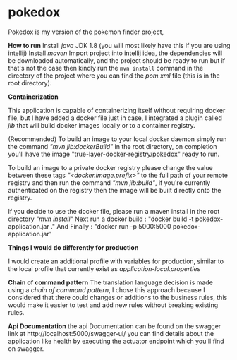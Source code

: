 # pokedox

Pokedox is my version of the pokemon finder project,

**How to run**
Install _java_ JDK 1.8 (you will most likely have this if you are using intellij)
Install _maven_
Import project into intellij idea, the dependencies will be downloaded automatically, and the project should be ready to
run but if that's not the case then kindly run the `mvn install` command in the directory of the project where you can
find the _pom.xml_ file (this is in the root directory).

**Containerization**

This application is capable of containerizing itself without requiring docker file, but I have added a docker file just
in case, I integrated a plugin called _jib_ that will build docker images locally or to a container registry.

(Recommended) To build an image to your local docker daemon simply run the command _"mvn jib:dockerBuild"_ in the root
directory, on completion you'll have the image "true-layer-docker-registry/pokedox" ready to run.

To build an image to a private docker registry please change the value between these tags _"<docker.image.prefix>"_  to
the full path of your remote registry and then run the command _"mvn jib:build"_, if you're currently authenticated on
the registry then the image will be built directly onto the registry.

If you decide to use the docker file, please run a maven install in the root directory _"mvn install"_
Next run a docker build : "docker build -t pokedox-application.jar ."
And Finally : "docker run -p 5000:5000 pokedox-application.jar"

**Things I would do differently for production**

I would create an additional profile with variables for production, similar to the local profile that currently exist
as _application-local.properties_

**Chain of command pattern**
The translation language decision is made using a _chain of command pattern_, I chose this approach because I considered
that there could changes or additions to the business rules, this would make it easier to test and add new rules without breaking existing rules.

**Api Documentation**
the api Documentation can be found on the swagger link at http://localhost:5000/swagger-ui/
you can find details about the application like health by executing the actuator endpoint which you'll find on swagger.